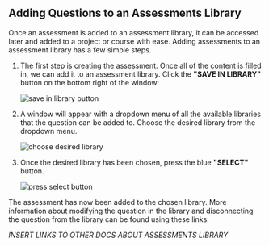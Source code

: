 ## Adding Questions to an Assessments Library

Once an assessment is added to an assessment library, it can be accessed later and added to a project or course with ease. Adding assessments to an assessment library has a few simple steps.

1. The first step is creating the assessment. Once all of the content is filled in, we can add it to an assessment library. Click the **"SAVE IN LIBRARY"** button on the bottom right of the window:

   <img alt="save in library button" src="/img/docs/guides/assessment-save-to-library.png" class="simple"/>

2. A window will appear with a dropdown menu of all the available libraries that the question can be added to. Choose the desired library from the dropdown menu.

   <img alt="choose desired library" src="/img/docs/guides/assessment-library-selection-menu.png" class="simple"/>

3. Once the desired library has been chosen, press the blue **"SELECT"** button.

   <img alt="press select button" src="/img/docs/guides/assessment-library-selection.png" class="simple"/>

The assessment has now been added to the chosen library. More information about modifying the question in the library and disconnecting the question from the library can be found using these links:

*INSERT LINKS TO OTHER DOCS ABOUT ASSESSMENTS LIBRARY*

